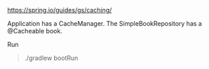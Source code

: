 https://spring.io/guides/gs/caching/

Application has a CacheManager.
The SimpleBookRepository has a @Cacheable book. 

Run
> ./gradlew bootRun



